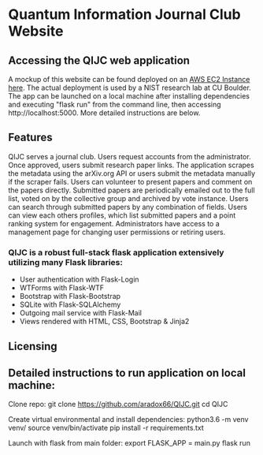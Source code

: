# Quantum Information Journal Club Website

## Accessing the QIJC web application

A mockup of this website can be found deployed on an [AWS EC2 Instance here]().
The actual deployment is used by a NIST research lab at CU Boulder.
The app can be launched on a local machine after installing dependencies and executing "flask run" from the command line, then accessing http://localhost:5000. More detailed instructions are below.

## Features

QIJC serves a journal club. Users request accounts from the administrator. Once approved, users submit research paper links. The application scrapes the metadata using the arXiv.org API or users submit the metadata manually if the scraper fails. Users can volunteer to present papers and comment on the papers directly. Submitted papers are periodically emailed out to the full list, voted on by the collective group and archived by vote instance. Users can search through submitted papers by any combination of fields. Users can view each others profiles, which list submitted papers and a point ranking system for engagement. Administrators have access to a management page for changing user permissions or retiring users.

### QIJC is a robust full-stack flask application extensively utilizing many Flask libraries:
* User authentication with Flask-Login
* WTForms with Flask-WTF
* Bootstrap with Flask-Bootstrap
* SQLite with Flask-SQLAlchemy
* Outgoing mail service with Flask-Mail
* Views rendered with HTML, CSS, Bootstrap & Jinja2

## Licensing

## Detailed instructions to run application on local machine:

Clone repo:
git clone https://github.com/aradox66/QIJC.git
cd QIJC

Create virtual environmental and install dependencies:
python3.6 -m venv venv/
source venv/bin/activate
pip install -r requirements.txt

Launch with flask from main folder:
export FLASK_APP = main.py
flask run
